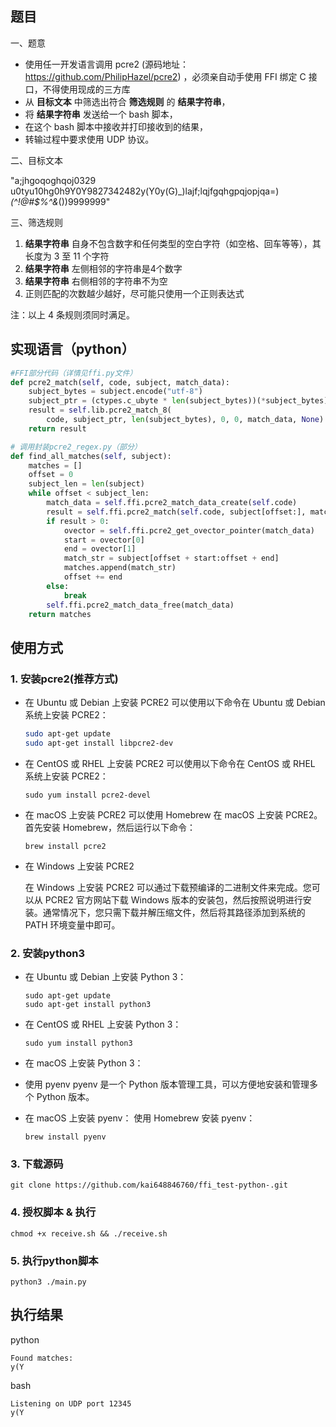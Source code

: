 ## 题目

一、题意
- 使用任一开发语言调用 pcre2 (源码地址：https://github.com/PhilipHazel/pcre2)  ，必须亲自动手使用 FFI 绑定 C 接口，不得使用现成的三方库
- 从 **目标文本** 中筛选出符合 **筛选规则** 的 **结果字符串**，
- 将 **结果字符串** 发送给一个 bash 脚本，
- 在这个 bash 脚本中接收并打印接收到的结果，
- 转输过程中要求使用 UDP 协议。

二、目标文本

"a;jhgoqoghqoj0329 u0tyu10hg0h9Y0Y9827342482y(Y0y(G)_)lajf;lqjfgqhgpqjopjqa=)*(^!@#$%^&*())9999999"

三、筛选规则

1. **结果字符串** 自身不包含数字和任何类型的空白字符（如空格、回车等等），其长度为 3 至 11 个字符
2. **结果字符串** 左侧相邻的字符串是4个数字
3. **结果字符串** 右侧相邻的字符串不为空
4. 正则匹配的次数越少越好，尽可能只使用一个正则表达式

注：以上 4 条规则须同时满足。

## 实现语言（python）
```python
#FFI部分代码（详情见ffi.py文件）
def pcre2_match(self, code, subject, match_data):
    subject_bytes = subject.encode("utf-8")
    subject_ptr = (ctypes.c_ubyte * len(subject_bytes))(*subject_bytes)
    result = self.lib.pcre2_match_8(
        code, subject_ptr, len(subject_bytes), 0, 0, match_data, None)
    return result

# 调用封装pcre2_regex.py（部分）
def find_all_matches(self, subject):
    matches = []
    offset = 0
    subject_len = len(subject)
    while offset < subject_len:
        match_data = self.ffi.pcre2_match_data_create(self.code)
        result = self.ffi.pcre2_match(self.code, subject[offset:], match_data)
        if result > 0:
            ovector = self.ffi.pcre2_get_ovector_pointer(match_data)
            start = ovector[0]
            end = ovector[1]
            match_str = subject[offset + start:offset + end]
            matches.append(match_str)
            offset += end
        else:
            break
        self.ffi.pcre2_match_data_free(match_data)
    return matches
```
## 使用方式
### 1. 安装pcre2(推荐方式)
- 在 Ubuntu 或 Debian 上安装 PCRE2
    可以使用以下命令在 Ubuntu 或 Debian 系统上安装 PCRE2：
    ```bash
    sudo apt-get update
    sudo apt-get install libpcre2-dev
    ```
- 在 CentOS 或 RHEL 上安装 PCRE2
    可以使用以下命令在 CentOS 或 RHEL 系统上安装 PCRE2：
    ```
    sudo yum install pcre2-devel
    ```
- 在 macOS 上安装 PCRE2
    可以使用 Homebrew 在 macOS 上安装 PCRE2。首先安装 Homebrew，然后运行以下命令：
    ```
    brew install pcre2 
    ```
- 在 Windows 上安装 PCRE2

    在 Windows 上安装 PCRE2 可以通过下载预编译的二进制文件来完成。您可以从 PCRE2 官方网站下载 Windows 版本的安装包，然后按照说明进行安装。通常情况下，您只需下载并解压缩文件，然后将其路径添加到系统的 PATH 环境变量中即可。
### 2. 安装python3
- 在 Ubuntu 或 Debian 上安装 Python 3：
    ```
    sudo apt-get update
    sudo apt-get install python3
    ```
- 在 CentOS 或 RHEL 上安装 Python 3：
    ```
    sudo yum install python3
    ```
- 在 macOS 上安装 Python 3：
- 使用 pyenv
    pyenv 是一个 Python 版本管理工具，可以方便地安装和管理多个 Python 版本。

- 在 macOS 上安装 pyenv：
    使用 Homebrew 安装 pyenv：
    ```
    brew install pyenv
    ```
### 3. 下载源码
    git clone https://github.com/kai648846760/ffi_test-python-.git
### 4. 授权脚本 & 执行
    chmod +x receive.sh && ./receive.sh
### 5. 执行python脚本
    python3 ./main.py

## 执行结果
python
```
Found matches:
y(Y
```
bash
```
Listening on UDP port 12345
y(Y
```
